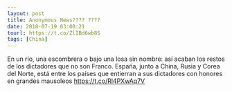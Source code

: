 ```yaml
---
layout: post
title: Anonymous News???? ????
date: 2018-07-19 03:00:21
tourl: https://t.co/ZlIBd6wb8S
tags: [China]
---
```

En un río, una escombrera o bajo una losa sin nombre: así acaban los restos de los dictadores que no son Franco. Espańa, junto a China, Rusia y Corea del Norte, está entre los países que entierran a sus dictadores con honores en grandes mausoleos https://t.co/Rl4PXwAq7V